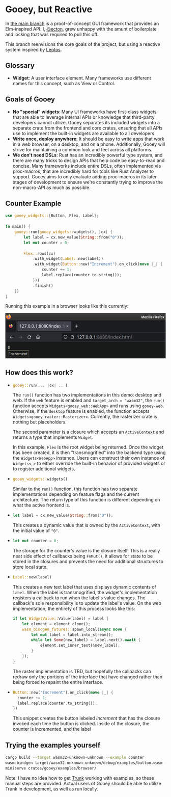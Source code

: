 # Gooey, but Reactive

In [the main branch](https://github.com/khonsulabs/gooey) is a proof-of-concept
GUI framework that provides an Elm-inspired API. I,
[@ecton](https://github.com/khonsulabs/ecton), grew unhappy with the amunt of
boilerplate and locking that was required to pull this off.

This branch reenvisions the core goals of the project, but using a reactive
system inspired by [Leptos](https://github.com/leptos-rs/leptos).

## Glossary

- **Widget**: A user interface element. Many frameworks use different names for
  this concept, such as View or Control.

## Goals of Gooey

- **No "special" widgets**: Many UI frameworks have first-class widgets that are
  able to leverage internal APIs or knowledge that third-party developers cannot
  utilize. Gooey separates its included widgets into a separate crate from the
  frontend and core crates, ensuring that all APIs use to implement the built-in
  widgets are available to all developers.
- **Write once, deploy anywhere**: It should be easy to write apps that work in
  a web browser, on a desktop, and on a phone. Additionally, Gooey will strive for maintaining a common look and feel across all platforms.
- **We don't need DSLs**: Rust has an incredibly powerful type system, and there
  are many tricks to design APIs that help code be easy-to-read and concise.
  Many frameworks include entire DSLs, often implemented via proc-macros, that
  are incredibly hard for tools like Rust Analyzer to support. Gooey aims to
  only evaluate adding proc-macros in its later stages of development to ensure
  we're constantly trying to improve the non-macro-API as much as possible.

## Counter Example

```rust
use gooey_widgets::{Button, Flex, Label};

fn main() {
    gooey::run(gooey_widgets::widgets(), |cx| {
        let label = cx.new_value(String::from("0"));
        let mut counter = 0;

        Flex::rows(cx)
            .with_widget(Label::new(label))
            .with_widget(Button::new("Increment").on_click(move |_| {
                counter += 1;
                label.replace(counter.to_string());
            }))
            .finish()
    })
}
```

Running this example in a browser looks like this currently:

![Gooey Web Counter Demo](./counter-web.gif)

## How does this work?

- ```rust
  gooey::run(.., |cx| .. )
  ```

  The `run()` function has two implementations in this demo: desktop and web.
If the `web` feature is enabled and `target_arch = "wasm32"`, the `run()`
function accepts `Widgets<gooey_web::WebApp>` and runs using `gooey-web`.
Otherwise, if the `desktop` feature is enabled, the function accepts
`Widgets<gooey_raster::Rasterizer>`. Currently, the rasterizer crate is nothing
but placeholders.

  The second parameter is a closure which accepts an `ActiveContext` and returns
  a type that implements `Widget`.

  In this example, `Flex` is the root widget being returned. Once the widget has
  been created, it is then "transmogrified" into the backend type using the
  `Widgets<WebApp>` instance. Users can construct their own instance of
  `Widgets<_>` to either override the built-in behavior of provided widgets or
  to register additional widgets.

- ```rust
  gooey_widgets::widgets()
  ```

  Similar to the `run()` function, this function has two separate implementations depending on feature flags and the current architecture. The return type of this function is different depending on what the active frontend is.

- ```rust
  let label = cx.new_value(String::from("0"));
  ```

  This creates a dynamic value that is owned by the `ActiveContext`, with the initial value of `"0"`.

- ```rust
  let mut counter = 0;
  ```

  The storage for the counter's value is the closure itself. This is a really
  neat side effect of callbacks being `FnMut()`, it allows for state to be
  stored in the closures and prevents the need for additional structures to
  store local state.

- ```rust
  Label::new(label)
  ```

  This creates a new text label that uses displays dynamic contents of `label`.
  When the label is transmogrified, the widget's implementation registers a
  callback to run when the label's value changes. The callback's sole responsibility is to update the label's value. On the web implementation, the entirety of this process looks like this:

  ```rust
  if let WidgetValue::Value(label) = label {
      let element = element.clone();
      wasm_bindgen_futures::spawn_local(async move {
          let mut label = label.into_stream();
          while let Some(new_label) = label.next().await {
              element.set_inner_text(&new_label);
          }
      });
  }
  ```

  The raster implementation is TBD, but hopefully the callbacks can redraw only the portions of the interface that have changed rather than being forced to repaint the entire interface.

- ```rust
  Button::new("Increment").on_click(move |_| {
    counter += 1;
    label.replace(counter.to_string());
  })
  ```

  This snippet creates the button lebeled *Increment* that has the closure
  invoked each time the button is clicked. Inside of the closure, the counter is incremented, and the label

## Trying the examples yourself

```sh
cargo build --target wasm32-unknown-unknown --example counter
wasm-bindgen target/wasm32-unknown-unknown/debug/examples/button.wasm --target web --out-dir crates/gooey/examples/browser/pkg/
miniserve crates/gooey/examples/browser/
```

Note: I have no idea how to get [Trunk](https://trunkrs.dev/) working with
examples, so these manual steps are provided. Actual users of Gooey should be
able to utilize Trunk in development, as well as run locally.
